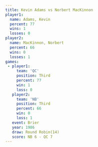 ```yaml
---
title: Kevin Adams vs Norbert MacKinnon
player1:                  
  name: Adams, Kevin      
  percent: 77             
  wins: 1                 
  losses: 0               
player2:                  
  name: MacKinnon, Norbert
  percent: 66             
  wins: 0                 
  losses: 1               
games:
 - player1:         
     team: 'QC'     
     position: Third
     percent: 77    
     win: 1         
     loss: 0        
   player2:         
     team: 'NB'     
     position: Third
     percent: 66    
     win: 0         
     loss: 1        
   event: Brier         
   year: 1986           
   draw: Round Robin(14)
   score: NB 6 - QC 7   
---
```

